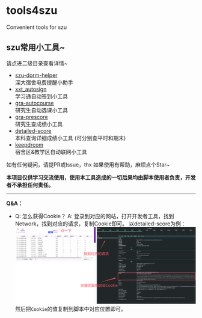 # tools4szu
Convenient tools for szu


szu常用小工具~
---
请点进二级目录查看详情~


- [szu-dorm-helper](szu-dorm-helper)  
  深大宿舍电费提醒小助手
- [xxt_autosign](xxt_autosign)  
  学习通自动签到小工具
- [gra-autocourse](gra-autocourse)  
  研究生自动选课小工具
- [gra-prescore](gra-prescore)  
  研究生查成绩小工具
- [detailed-score](detailed-score)  
  本科查询详细成绩小工具 (可分别查平时和期末)
- [keepdrcom](keepdrcom)  
  宿舍区&教学区自动联网小工具

如有任何疑问，请提PR或Issue，thx
如果使用有帮助，麻烦点个Star~

**本项目仅供学习交流使用，使用本工具造成的一切后果均由脚本使用者负责，开发者不承担任何责任。**


---
**Q&A：**
- Q: 怎么获得Cookie？
  A: 登录到对应的网站，打开开发者工具，找到Network，找到对应的请求，复制Cookie即可。 以detailed-score为例：
![img.png](img.png)
然后把`Cookie`的值复制到脚本中对应位置即可。